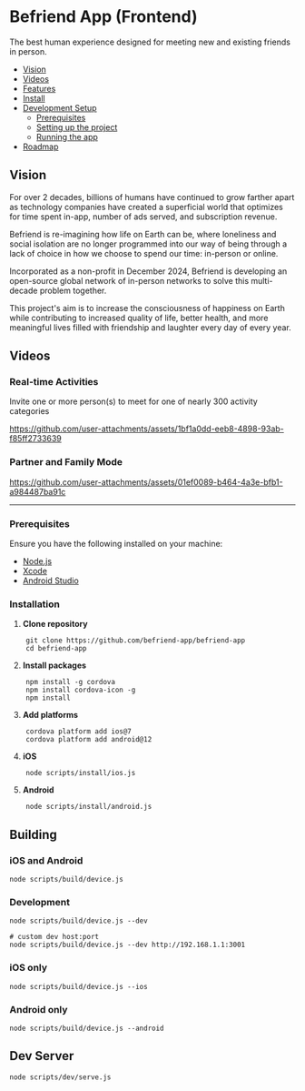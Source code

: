 # Befriend App (Frontend)

The best human experience designed for meeting new and existing friends in person.

- [Vision](#vision)
- [Videos](#videos)
- [Features](#features)
- [Install](#installation)
- [Development Setup](#development-setup)
    - [Prerequisites](#prerequisites)
    - [Setting up the project](#setting-up-the-project)
    - [Running the app](#running-the-app)
- [Roadmap](#roadmap)

## Vision

For over 2 decades, billions of humans have continued to grow farther apart as technology companies have created a superficial world that optimizes for time spent in-app, number of ads served, and subscription revenue.

Befriend is re-imagining how life on Earth can be, where loneliness and social isolation are no longer programmed into our way of being through a lack of choice in how we choose to spend our time: in-person or online.

Incorporated as a non-profit in December 2024, Befriend is developing an open-source global network of in-person networks to solve this multi-decade problem together.

This project's aim is to increase the consciousness of happiness on Earth while contributing to increased quality of life, better health, and more meaningful lives filled with friendship and laughter every day of every year.

## Videos

### Real-time Activities

Invite one or more person(s) to meet for one of nearly 300 activity categories

https://github.com/user-attachments/assets/1bf1a0dd-eeb8-4898-93ab-f85ff2733639

### Partner and Family Mode

https://github.com/user-attachments/assets/01ef0089-b464-4a3e-bfb1-a984487ba91c


---


### Prerequisites

Ensure you have the following installed on your machine:

-   [Node.js](https://nodejs.org/)
-   [Xcode](https://apps.apple.com/us/app/xcode/id497799835?mt=12)
-   [Android Studio](https://developer.android.com/studio)

### Installation

1. **Clone repository**

```
    git clone https://github.com/befriend-app/befriend-app
    cd befriend-app
```

2. **Install packages**

```
    npm install -g cordova
    npm install cordova-icon -g
    npm install
```

3. **Add platforms**

```
    cordova platform add ios@7
    cordova platform add android@12
```

4. **iOS**

```
    node scripts/install/ios.js
```

5. **Android**

```
    node scripts/install/android.js
```

## Building

### iOS and Android

`node scripts/build/device.js`

### Development

```
node scripts/build/device.js --dev

# custom dev host:port
node scripts/build/device.js --dev http://192.168.1.1:3001
```

### iOS only

`node scripts/build/device.js --ios`

### Android only

`node scripts/build/device.js --android`

## Dev Server

`node scripts/dev/serve.js`
